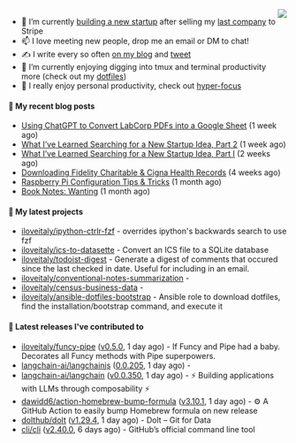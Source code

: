 <img align="right" src="https://github-readme-stats.vercel.app/api?username=iloveitaly&show_icons=true&text_color=718096&hide_title=true"/>

- 🔭 I’m currently [building a new startup](https://mikebian.co/bye-stripe-on-to-the-next-adventure/) after selling my [last company](https://suitesync.io) to Stripe
- 📫 I love meeting new people, drop me an email or DM to chat!
- ✍️ I write every so often [on my blog](http://mikebian.co/) and [tweet](https://twitter.com/mike_bianco)
- 🌱 I’m currently enjoying digging into tmux and terminal productivity more (check out my [dotfiles](https://github.com/iloveitaly/dotfiles))
- 💬 I really enjoy personal productivity, check out [hyper-focus](https://github.com/iloveitaly/hyper-focus)

#### 📜 My recent blog posts


- [Using ChatGPT to Convert LabCorp PDFs into a Google Sheet](https://mikebian.co/using-chatgpt-to-convert-labcorp-pdfs-into-a-google-sheet/) (1 week ago)
- [What I’ve Learned Searching for a New Startup Idea, Part 2](https://mikebian.co/what-ive-learned-searching-for-a-new-startup-idea-part-2/) (1 week ago)
- [What I’ve Learned Searching for a New Startup Idea, Part I](https://mikebian.co/what-ive-learned-searching-for-a-new-startup-idea-part-i/) (2 weeks ago)
- [Downloading Fidelity Charitable &amp; Cigna Health Records](https://mikebian.co/downloading-fidelity-charitable-cigna-health-records/) (4 weeks ago)
- [Raspberry Pi Configuration Tips &amp; Tricks](https://mikebian.co/raspberry-pi-configuration-tips-tricks/) (1 month ago)
- [Book Notes: Wanting](https://mikebian.co/book-notes-wanting/) (1 month ago)

#### 🌱 My latest projects


- [iloveitaly/ipython-ctrlr-fzf](https://github.com/iloveitaly/ipython-ctrlr-fzf) - overrides ipython&#39;s backwards search to use fzf
- [iloveitaly/ics-to-datasette](https://github.com/iloveitaly/ics-to-datasette) - Convert an ICS file to a SQLite database
- [iloveitaly/todoist-digest](https://github.com/iloveitaly/todoist-digest) - Generate a digest of comments that occured since the last checked in date. Useful for including in an email.
- [iloveitaly/conventional-notes-summarization](https://github.com/iloveitaly/conventional-notes-summarization) - 
- [iloveitaly/census-business-data](https://github.com/iloveitaly/census-business-data) - 
- [iloveitaly/ansible-dotfiles-bootstrap](https://github.com/iloveitaly/ansible-dotfiles-bootstrap) - Ansible role to download dotfiles, find the installation/bootstrap command, and execute it

#### 🔭 Latest releases I've contributed to


- [iloveitaly/funcy-pipe](https://github.com/iloveitaly/funcy-pipe) ([v0.5.0](https://github.com/iloveitaly/funcy-pipe/releases/tag/v0.5.0), 1 day ago) - If Funcy and Pipe had a baby. Decorates all Funcy methods with Pipe superpowers.
- [langchain-ai/langchainjs](https://github.com/langchain-ai/langchainjs) ([0.0.205](https://github.com/langchain-ai/langchainjs/releases/tag/0.0.205), 1 day ago) - 
- [langchain-ai/langchain](https://github.com/langchain-ai/langchain) ([v0.0.350](https://github.com/langchain-ai/langchain/releases/tag/v0.0.350), 1 day ago) - ⚡ Building applications with LLMs through composability ⚡
- [dawidd6/action-homebrew-bump-formula](https://github.com/dawidd6/action-homebrew-bump-formula) ([v3.10.1](https://github.com/dawidd6/action-homebrew-bump-formula/releases/tag/v3.10.1), 1 day ago) - :gear: A GitHub Action to easily bump Homebrew formula on new release
- [dolthub/dolt](https://github.com/dolthub/dolt) ([v1.29.4](https://github.com/dolthub/dolt/releases/tag/v1.29.4), 1 day ago) - Dolt – Git for Data
- [cli/cli](https://github.com/cli/cli) ([v2.40.0](https://github.com/cli/cli/releases/tag/v2.40.0), 6 days ago) - GitHub’s official command line tool
